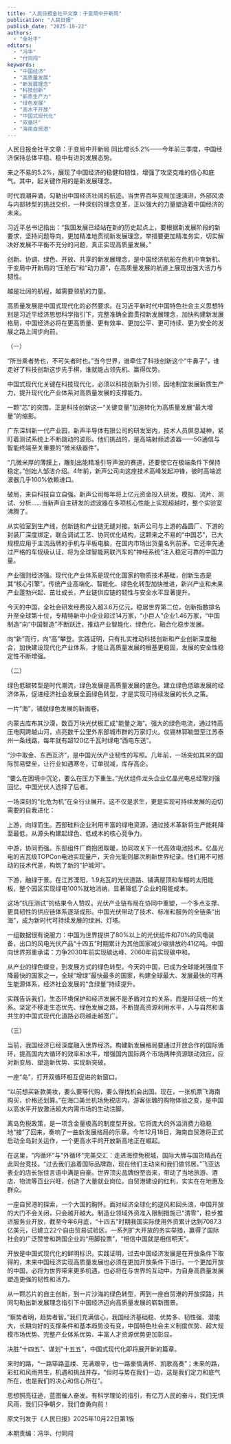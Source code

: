```yaml
---
title: "人民日报金社平文章：于变局中开新局"
publication: "人民日报"
publish_date: "2025-10-22"
authors: 
  - "金社平"
editors:
  - "冯华"
  - "付同闯"
keywords:
  - "中国经济"
  - "高质量发展"
  - "新发展理念"
  - "科技创新"
  - "新质生产力"
  - "绿色发展"
  - "高水平开放"
  - "中国式现代化"
  - "双循环"
  - "海南自贸港"
---
```

人民日报金社平文章：于变局中开新局
同比增长5.2%——今年前三季度，中国经济保持总体平稳、稳中有进的发展态势。

来之不易的5.2%，展现了中国经济的稳健和韧性，增强了攻坚克难的信心和底气。其中，起关键作用的是新发展理念。

时代浪潮奔涌，勾勒出中国经济壮阔的航迹。当世界百年变局加速演进，外部风浪与内部转型的挑战交织，一种深刻的理念变革，正以强大的力量塑造着中国经济的未来。

习近平总书记指出：“我国发展已经站在新的历史起点上，要根据新发展阶段的新要求，坚持问题导向，更加精准地贯彻新发展理念，举措要更加精准务实，切实解决好发展不平衡不充分的问题，真正实现高质量发展。”

创新、协调、绿色、开放、共享的新发展理念，是中国经济航船在危机中育新机、于变局中开新局的“压舱石”和“动力源”，在高质量发展的航道上展现出强大活力与韧性。

越是壮阔的航程，越需要领航的力量。

高质量发展是中国式现代化的必然要求。在习近平新时代中国特色社会主义思想特别是习近平经济思想科学指引下，完整准确全面贯彻新发展理念，加快构建新发展格局，中国经济必将在更高质量、更有效率、更加公平、更可持续、更为安全的发展之路上阔步向前。


（一）

“所当乘者势也，不可失者时也。”当今世界，谁牵住了科技创新这个“牛鼻子”，谁走好了科技创新这步先手棋，谁就能占领先机、赢得优势。

中国式现代化关键在科技现代化，必须以科技创新为引领，因地制宜发展新质生产力，提升现代化产业体系对高质量发展的支撑能力。

一颗“芯”的突围，正是科技创新这一“关键变量”加速转化为高质量发展“最大增量”的缩影。

广东深圳新一代产业园，新声半导体有限公司的研发室内，技术人员屏息凝神，紧盯着测试系统上不断跳动的波形。他们挑战的，是高端射频滤波器——5G通信与智能终端至关重要的“微米级器件”。

“几微米厚的薄膜上，雕刻出能精准引导声波的赛道，还要使它在极端条件下保持稳定。”创始人邹洁介绍。4年前，新声公司向这座技术高峰发起冲锋，彼时高端滤波器几乎100%依赖进口。

破局，来自科技自立自强。新声公司每年将上亿元资金投入研发。模拟、流片、测试、分析……当新声自主研发的滤波器在多项核心性能上实现超越时，整个实验室沸腾了。

从实验室到生产线，创新链和产业链无缝对接。新声公司与上游的晶圆厂、下游的封装厂深度绑定，联合调试工艺、协同优化结构，这颗来之不易的“中国芯”，已大规模应用于主流品牌的手机与平板电脑，在国内市场出货量名列前茅。它还率先通过严格的车规级认证，将为全球智能网联汽车的“神经系统”注入稳定可靠的中国力量。

产业强则经济强。现代化产业体系是现代化国家的物质技术基础，创新生态是其“核心引擎”。传统产业高端化、智能化、绿色化转型加快推进，新兴产业和未来产业蓬勃兴起、茁壮成长，产业链供应链的韧性与安全水平显著提升。

今天的中国，全社会研发经费投入超3.6万亿元，稳居世界第二位，创新指数排名升至全球第十位，专精特新中小企业超过14万家，“小巨人”企业1.46万家，“中国制造”向“中国智造”不断跃迁，推动产业智能化、绿色化、融合化稳步发展。

向“新”而行，向“高”攀登。实践证明，只有扎实推动科技创新和产业创新深度融合，加快建设现代化产业体系，才能让高质量发展的根基更稳固，发展的安全性稳定性不断增强。

（二）

绿色低碳转型是时代潮流，绿色发展是高质量发展的底色。建立绿色低碳发展的经济体系，促进经济社会发展全面绿色转型，才是实现可持续发展的长久之策。

一片“海”，铺就绿色发展的新画卷。

内蒙古库布其沙漠，数百万块光伏板汇成“能量之海”。强大的绿色电流，通过特高压电网跨越山河，点亮数千公里外东部城市群的万家灯火。仅锡林郭勒盟至江苏泰州一条线路，每年就有超120亿千瓦时绿电“西电东送”。

“沙中取金、东西互济”，是中国光伏产业韧性的写照。几年前，一场突如其来的国际贸易壁垒，让行业如遇寒冬，订单锐减，库存高企。

“要么在困境中沉沦，要么在压力下重生。”光伏组件龙头企业亿晶光电总经理刘强回忆。中国光伏人选择了后者。

一场深刻的“化危为机”在全行业展开。这不仅是求生，更是实现可持续发展的迫切需要的自我进化：

上游，向绿而生。西部硅料企业利用丰富的绿电资源，通过技术革新将生产能耗降至最低，从源头构建起绿色、低成本的核心竞争力。

中游，协同而强。东部组件厂商抱团取暖，协同攻关下一代高效电池技术。亿晶光电的吉瓦级TOPCon电池实现量产，天合光能则屡次刷新世界纪录。他们用不可撼动的技术代差，构筑了新的“护城河”。

下游，融绿于景。在江苏溧阳，1.9兆瓦的光伏道路、铺满屋顶和车棚的太阳能板，整个园区实现绿电100%就地消纳，显著降低了企业的用能成本。

这场“抗压测试”的结果令人赞叹。光伏产业链布局在协同中重塑，一个多点支撑、更具韧性的供应链体系逐渐成形。中国光伏带动了技术、标准和服务的全链条“出海”，成为新时代可持续发展的绿洲、灯塔。

一组数据很有说服力：中国为世界提供了80%以上的光伏组件和70%的风电装备，出口的风电光伏产品“十四五”时期累计为其他国家减少碳排放约41亿吨。中国向世界郑重承诺：力争2030年前实现碳达峰、2060年前实现碳中和。

从产业的绿色蝶变，到发展方式的绿色转型。今天的中国，已成为全球能耗强度下降最快的国家之一，全球“增绿”最快最多的国家，构建全球最大、发展最快的可再生能源体系，经济社会发展的“含绿量”持续提升。

实践告诉我们，生态环境保护和经济发展不是矛盾对立的关系，而是辩证统一的关系。坚定不移走生态优先、绿色发展之路，不断提高资源利用水平，人与自然和谐共生的中国式现代化道路必将越走越宽广。

（三）

当前，我国经济已经深度融入世界经济。构建新发展格局要通过开放合作的国际循环，提高国内大循环的效率和水平，增强国内国际两个市场两种资源联动效应，应对新变局、塑造新优势、实现新突破。

一座“岛”，打开双循环相互促进的新窗口。

“以前想买新款美妆，要么要等代购，要么得找机会出国。现在，一张机票飞海南购买，价格还划算。”在海口美兰机场免税店内，游客张璐的购物体验之变，是中国以高水平开放激活超大内需市场的生动注脚。

离岛免税政策，是一项含金量极高的制度型开放。它将庞大的外溢消费力稳稳地“接”了回来，奏响了一曲新发展格局的乐章。今年12月18日，海南自贸港将正式启动全岛封关运作，一个更高水平的开放新高地正在崛起。

在这里，“内循环”与“外循环”完美交汇：走进海控免税城，国际大牌与国货精品在此同台竞技。“过去我们追着国际品牌跑，现在他们主动来和我们做邻居。”飞亚达表业的店长张佳言语中满是自豪。世界顶尖品牌纷至沓来，带动了当地旅游、酒店、物流等百业兴旺，创造了大量就业岗位。自贸港建设的红利，实实在在地惠及群众。

一座自贸港的探索，一个大国的胸怀。面对经济全球化的逆风和回头浪，中国开放的大门不会关闭，只会越开越大。制造业领域外资准入限制措施已“清零”，稳步推进服务业开放，截至今年6月底，“十四五”时期我国实际使用外资累计达到7087.3亿美元，已建立22个自由贸易试验区。一系列扩大开放的务实举措，赢得了国际社会的广泛赞誉和跨国企业的“用脚投票”，“相信中国就是相信明天”。

开放是中国式现代化的鲜明标识。实践证明，过去中国经济发展是在开放条件下取得的，未来中国经济实现高质量发展也必须在更加开放条件下进行。一个更加开放的中国，必将为世界带来更多机遇，也必将在与世界的互动中，为自身高质量发展塑造更强的韧性和活力。

从一颗芯片的自主创新，到一片沙海的绿色转型，再到一座自贸港的开放探路，共同勾勒出新发展理念指引下中国经济迈向高质量发展的崭新图景。

“察势者明，趋势者智。”我们充满信心，我国经济基础稳、优势多、韧性强、潜能大，长期向好的支撑条件和基本趋势没有变，中国特色社会主义制度优势、超大规模市场优势、完整产业体系优势、丰富人才资源优势更加彰显。

决胜“十四五”、谋划“十五五”，中国式现代化即将展开新的篇章。

来时的路，“一路筚路蓝缕、充满艰辛，也一路豪情满怀、凯歌高奏”；未来的路，彩虹和风雨共生，机遇和挑战并存，“但时与势在我们一边，这是我们定力和底气所在，也是我们的决心和信心所在”。

思想照亮征途，蓝图催人奋发。有科学理论的指引，有亿万人民的奋斗，我们无惧风雨，我们只争朝夕，我们奋勇向前！

原文刊发于《人民日报》2025年10月22日第1版

本期责编：冯华、付同闯

